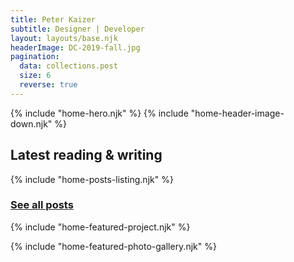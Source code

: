 ```yaml
---
title: Peter Kaizer
subtitle: Designer | Developer
layout: layouts/base.njk
headerImage: DC-2019-fall.jpg
pagination:
  data: collections.post
  size: 6
  reverse: true
---
```

{% include "home-hero.njk" %}
{% include "home-header-image-down.njk" %}

<section class="posts" id="follow">

<h1><i class="fal fa-pencil"></i> Latest reading & writing</h1>
{% include "home-posts-listing.njk" %}
<div class="home-see-all"><h3><a href="/journal">See all posts <i class="fa fa-arrow-right fa=2x" aria-hidden="true"></i></a></h3></div>
</section>

{% include "home-featured-project.njk" %}

{% include "home-featured-photo-gallery.njk" %}